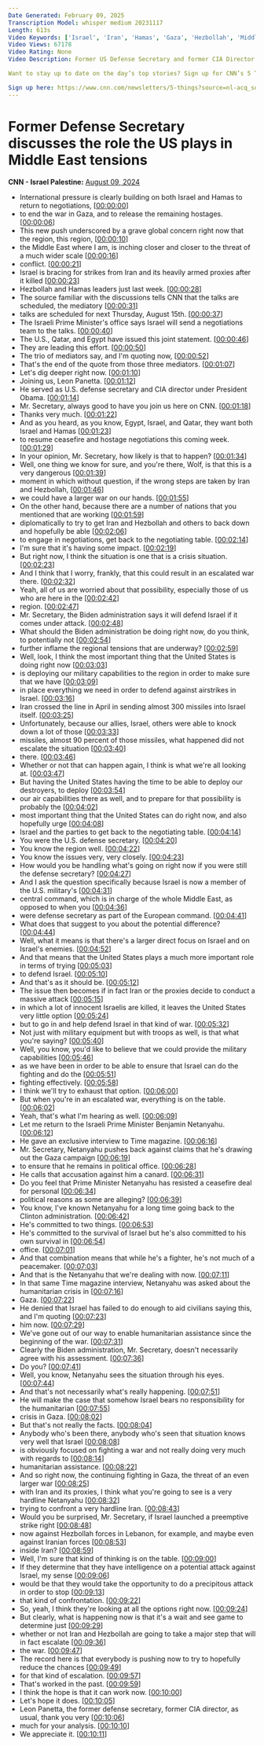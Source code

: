 ```yaml
---
Date Generated: February 09, 2025
Transcription Model: whisper medium 20231117
Length: 613s
Video Keywords: ['Israel', 'Iran', 'Hamas', 'Gaza', 'Hezbollah', 'Middle East', 'Leon Panetta', 'US', 'Wolf Blitzer']
Video Views: 67178
Video Rating: None
Video Description: Former US Defense Secretary and former CIA Director Leon Panetta joins CNN's Wolf Blitzer to discuss rising tensions in the Middle East. #CNN #News 

Want to stay up to date on the day’s top stories? Sign up for CNN’s 5 Things newsletter, and we’ll give you the 5 biggest stories you need to know, videos people are watching, and more!

Sign up here: https://www.cnn.com/newsletters/5-things?source=nl-acq_social_youtubedesc&utm_source=nl-acq_social_youtubedesc
---
```


# Former Defense Secretary discusses the role the US plays in Middle East tensions
**CNN - Israel Palestine:** [August 09, 2024](https://www.youtube.com/watch?v=wSbnaKBRTqM)
*  International pressure is clearly building on both Israel and Hamas to return to negotiations, [[00:00:00](https://www.youtube.com/watch?v=wSbnaKBRTqM&t=0.0s)]
*  to end the war in Gaza, and to release the remaining hostages. [[00:00:06](https://www.youtube.com/watch?v=wSbnaKBRTqM&t=6.2s)]
*  This new push underscored by a grave global concern right now that the region, this region, [[00:00:10](https://www.youtube.com/watch?v=wSbnaKBRTqM&t=10.32s)]
*  the Middle East where I am, is inching closer and closer to the threat of a much wider scale [[00:00:16](https://www.youtube.com/watch?v=wSbnaKBRTqM&t=16.36s)]
*  conflict. [[00:00:21](https://www.youtube.com/watch?v=wSbnaKBRTqM&t=21.84s)]
*  Israel is bracing for strikes from Iran and its heavily armed proxies after it killed [[00:00:23](https://www.youtube.com/watch?v=wSbnaKBRTqM&t=23.400000000000002s)]
*  Hezbollah and Hamas leaders just last week. [[00:00:28](https://www.youtube.com/watch?v=wSbnaKBRTqM&t=28.48s)]
*  The source familiar with the discussions tells CNN that the talks are scheduled, the mediatory [[00:00:31](https://www.youtube.com/watch?v=wSbnaKBRTqM&t=31.560000000000002s)]
*  talks are scheduled for next Thursday, August 15th. [[00:00:37](https://www.youtube.com/watch?v=wSbnaKBRTqM&t=37.16s)]
*  The Israeli Prime Minister's office says Israel will send a negotiations team to the talks. [[00:00:40](https://www.youtube.com/watch?v=wSbnaKBRTqM&t=40.96s)]
*  The U.S., Qatar, and Egypt have issued this joint statement. [[00:00:46](https://www.youtube.com/watch?v=wSbnaKBRTqM&t=46.68s)]
*  They are leading this effort. [[00:00:50](https://www.youtube.com/watch?v=wSbnaKBRTqM&t=50.64s)]
*  The trio of mediators say, and I'm quoting now, [[00:00:52](https://www.youtube.com/watch?v=wSbnaKBRTqM&t=52.16s)]
*  That's the end of the quote from those three mediators. [[00:01:07](https://www.youtube.com/watch?v=wSbnaKBRTqM&t=67.2s)]
*  Let's dig deeper right now. [[00:01:10](https://www.youtube.com/watch?v=wSbnaKBRTqM&t=70.67999999999999s)]
*  Joining us, Leon Panetta. [[00:01:12](https://www.youtube.com/watch?v=wSbnaKBRTqM&t=72.52s)]
*  He served as U.S. defense secretary and CIA director under President Obama. [[00:01:14](https://www.youtube.com/watch?v=wSbnaKBRTqM&t=74.03999999999999s)]
*  Mr. Secretary, always good to have you join us here on CNN. [[00:01:18](https://www.youtube.com/watch?v=wSbnaKBRTqM&t=78.96s)]
*  Thanks very much. [[00:01:22](https://www.youtube.com/watch?v=wSbnaKBRTqM&t=82.67999999999999s)]
*  And as you heard, as you know, Egypt, Israel, and Qatar, they want both Israel and Hamas [[00:01:23](https://www.youtube.com/watch?v=wSbnaKBRTqM&t=83.88s)]
*  to resume ceasefire and hostage negotiations this coming week. [[00:01:29](https://www.youtube.com/watch?v=wSbnaKBRTqM&t=89.28s)]
*  In your opinion, Mr. Secretary, how likely is that to happen? [[00:01:34](https://www.youtube.com/watch?v=wSbnaKBRTqM&t=94.39999999999999s)]
*  Well, one thing we know for sure, and you're there, Wolf, is that this is a very dangerous [[00:01:39](https://www.youtube.com/watch?v=wSbnaKBRTqM&t=99.32s)]
*  moment in which without question, if the wrong steps are taken by Iran and Hezbollah, [[00:01:46](https://www.youtube.com/watch?v=wSbnaKBRTqM&t=106.88s)]
*  we could have a larger war on our hands. [[00:01:55](https://www.youtube.com/watch?v=wSbnaKBRTqM&t=115.88s)]
*  On the other hand, because there are a number of nations that you mentioned that are working [[00:01:59](https://www.youtube.com/watch?v=wSbnaKBRTqM&t=119.56s)]
*  diplomatically to try to get Iran and Hezbollah and others to back down and hopefully be able [[00:02:06](https://www.youtube.com/watch?v=wSbnaKBRTqM&t=126.56s)]
*  to engage in negotiations, get back to the negotiating table. [[00:02:14](https://www.youtube.com/watch?v=wSbnaKBRTqM&t=134.44000000000003s)]
*  I'm sure that it's having some impact. [[00:02:19](https://www.youtube.com/watch?v=wSbnaKBRTqM&t=139.96s)]
*  But right now, I think the situation is one that is a crisis situation. [[00:02:23](https://www.youtube.com/watch?v=wSbnaKBRTqM&t=143.96s)]
*  And I think that I worry, frankly, that this could result in an escalated war there. [[00:02:32](https://www.youtube.com/watch?v=wSbnaKBRTqM&t=152.08s)]
*  Yeah, all of us are worried about that possibility, especially those of us who are here in the [[00:02:42](https://www.youtube.com/watch?v=wSbnaKBRTqM&t=162.8s)]
*  region. [[00:02:47](https://www.youtube.com/watch?v=wSbnaKBRTqM&t=167.56s)]
*  Mr. Secretary, the Biden administration says it will defend Israel if it comes under attack. [[00:02:48](https://www.youtube.com/watch?v=wSbnaKBRTqM&t=168.56s)]
*  What should the Biden administration be doing right now, do you think, to potentially not [[00:02:54](https://www.youtube.com/watch?v=wSbnaKBRTqM&t=174.36s)]
*  further inflame the regional tensions that are underway? [[00:02:59](https://www.youtube.com/watch?v=wSbnaKBRTqM&t=179.12s)]
*  Well, look, I think the most important thing that the United States is doing right now [[00:03:03](https://www.youtube.com/watch?v=wSbnaKBRTqM&t=183.72s)]
*  is deploying our military capabilities to the region in order to make sure that we have [[00:03:09](https://www.youtube.com/watch?v=wSbnaKBRTqM&t=189.0s)]
*  in place everything we need in order to defend against airstrikes in Israel. [[00:03:16](https://www.youtube.com/watch?v=wSbnaKBRTqM&t=196.28s)]
*  Iran crossed the line in April in sending almost 300 missiles into Israel itself. [[00:03:25](https://www.youtube.com/watch?v=wSbnaKBRTqM&t=205.0s)]
*  Unfortunately, because our allies, Israel, others were able to knock down a lot of those [[00:03:33](https://www.youtube.com/watch?v=wSbnaKBRTqM&t=213.4s)]
*  missiles, almost 90 percent of those missiles, what happened did not escalate the situation [[00:03:40](https://www.youtube.com/watch?v=wSbnaKBRTqM&t=220.64s)]
*  there. [[00:03:46](https://www.youtube.com/watch?v=wSbnaKBRTqM&t=226.68s)]
*  Whether or not that can happen again, I think is what we're all looking at. [[00:03:47](https://www.youtube.com/watch?v=wSbnaKBRTqM&t=227.68s)]
*  But having the United States having the time to be able to deploy our destroyers, to deploy [[00:03:54](https://www.youtube.com/watch?v=wSbnaKBRTqM&t=234.78s)]
*  our air capabilities there as well, and to prepare for that possibility is probably the [[00:04:02](https://www.youtube.com/watch?v=wSbnaKBRTqM&t=242.67999999999998s)]
*  most important thing that the United States can do right now, and also hopefully urge [[00:04:08](https://www.youtube.com/watch?v=wSbnaKBRTqM&t=248.6s)]
*  Israel and the parties to get back to the negotiating table. [[00:04:14](https://www.youtube.com/watch?v=wSbnaKBRTqM&t=254.14s)]
*  You were the U.S. defense secretary. [[00:04:20](https://www.youtube.com/watch?v=wSbnaKBRTqM&t=260.2s)]
*  You know the region well. [[00:04:22](https://www.youtube.com/watch?v=wSbnaKBRTqM&t=262.08s)]
*  You know the issues very, very closely. [[00:04:23](https://www.youtube.com/watch?v=wSbnaKBRTqM&t=263.24s)]
*  How would you be handling what's going on right now if you were still the defense secretary? [[00:04:27](https://www.youtube.com/watch?v=wSbnaKBRTqM&t=267.24s)]
*  And I ask the question specifically because Israel is now a member of the U.S. military's [[00:04:31](https://www.youtube.com/watch?v=wSbnaKBRTqM&t=271.84s)]
*  central command, which is in charge of the whole Middle East, as opposed to when you [[00:04:36](https://www.youtube.com/watch?v=wSbnaKBRTqM&t=276.71999999999997s)]
*  were defense secretary as part of the European command. [[00:04:41](https://www.youtube.com/watch?v=wSbnaKBRTqM&t=281.14s)]
*  What does that suggest to you about the potential difference? [[00:04:44](https://www.youtube.com/watch?v=wSbnaKBRTqM&t=284.96s)]
*  Well, what it means is that there's a larger direct focus on Israel and on Israel's enemies. [[00:04:52](https://www.youtube.com/watch?v=wSbnaKBRTqM&t=292.08s)]
*  And that means that the United States plays a much more important role in terms of trying [[00:05:03](https://www.youtube.com/watch?v=wSbnaKBRTqM&t=303.47999999999996s)]
*  to defend Israel. [[00:05:10](https://www.youtube.com/watch?v=wSbnaKBRTqM&t=310.15999999999997s)]
*  And that's as it should be. [[00:05:12](https://www.youtube.com/watch?v=wSbnaKBRTqM&t=312.71999999999997s)]
*  The issue then becomes if in fact Iran or the proxies decide to conduct a massive attack [[00:05:15](https://www.youtube.com/watch?v=wSbnaKBRTqM&t=315.84s)]
*  in which a lot of innocent Israelis are killed, it leaves the United States very little option [[00:05:24](https://www.youtube.com/watch?v=wSbnaKBRTqM&t=324.71999999999997s)]
*  but to go in and help defend Israel in that kind of war. [[00:05:32](https://www.youtube.com/watch?v=wSbnaKBRTqM&t=332.44s)]
*  Not just with military equipment but with troops as well, is that what you're saying? [[00:05:40](https://www.youtube.com/watch?v=wSbnaKBRTqM&t=340.12s)]
*  Well, you know, you'd like to believe that we could provide the military capabilities [[00:05:46](https://www.youtube.com/watch?v=wSbnaKBRTqM&t=346.32s)]
*  as we have been in order to be able to ensure that Israel can do the fighting and do the [[00:05:51](https://www.youtube.com/watch?v=wSbnaKBRTqM&t=351.76s)]
*  fighting effectively. [[00:05:58](https://www.youtube.com/watch?v=wSbnaKBRTqM&t=358.92s)]
*  I think we'll try to exhaust that option. [[00:06:00](https://www.youtube.com/watch?v=wSbnaKBRTqM&t=360.44s)]
*  But when you're in an escalated war, everything is on the table. [[00:06:02](https://www.youtube.com/watch?v=wSbnaKBRTqM&t=362.94s)]
*  Yeah, that's what I'm hearing as well. [[00:06:09](https://www.youtube.com/watch?v=wSbnaKBRTqM&t=369.79999999999995s)]
*  Let me return to the Israeli Prime Minister Benjamin Netanyahu. [[00:06:12](https://www.youtube.com/watch?v=wSbnaKBRTqM&t=372.15999999999997s)]
*  He gave an exclusive interview to Time magazine. [[00:06:16](https://www.youtube.com/watch?v=wSbnaKBRTqM&t=376.96s)]
*  Mr. Secretary, Netanyahu pushes back against claims that he's drawing out the Gaza campaign [[00:06:19](https://www.youtube.com/watch?v=wSbnaKBRTqM&t=379.91999999999996s)]
*  to ensure that he remains in political office. [[00:06:28](https://www.youtube.com/watch?v=wSbnaKBRTqM&t=388.52s)]
*  He calls that accusation against him a canard. [[00:06:31](https://www.youtube.com/watch?v=wSbnaKBRTqM&t=391.53999999999996s)]
*  Do you feel that Prime Minister Netanyahu has resisted a ceasefire deal for personal [[00:06:34](https://www.youtube.com/watch?v=wSbnaKBRTqM&t=394.76s)]
*  political reasons as some are alleging? [[00:06:39](https://www.youtube.com/watch?v=wSbnaKBRTqM&t=399.68s)]
*  You know, I've known Netanyahu for a long time going back to the Clinton administration. [[00:06:42](https://www.youtube.com/watch?v=wSbnaKBRTqM&t=402.84000000000003s)]
*  He's committed to two things. [[00:06:53](https://www.youtube.com/watch?v=wSbnaKBRTqM&t=413.2s)]
*  He's committed to the survival of Israel but he's also committed to his own survival in [[00:06:54](https://www.youtube.com/watch?v=wSbnaKBRTqM&t=414.86s)]
*  office. [[00:07:01](https://www.youtube.com/watch?v=wSbnaKBRTqM&t=421.72s)]
*  And that combination means that while he's a fighter, he's not much of a peacemaker. [[00:07:03](https://www.youtube.com/watch?v=wSbnaKBRTqM&t=423.08000000000004s)]
*  And that is the Netanyahu that we're dealing with now. [[00:07:11](https://www.youtube.com/watch?v=wSbnaKBRTqM&t=431.76000000000005s)]
*  In that same Time magazine interview, Netanyahu was asked about the humanitarian crisis in [[00:07:16](https://www.youtube.com/watch?v=wSbnaKBRTqM&t=436.72s)]
*  Gaza. [[00:07:22](https://www.youtube.com/watch?v=wSbnaKBRTqM&t=442.52000000000004s)]
*  He denied that Israel has failed to do enough to aid civilians saying this, and I'm quoting [[00:07:23](https://www.youtube.com/watch?v=wSbnaKBRTqM&t=443.52000000000004s)]
*  him now. [[00:07:29](https://www.youtube.com/watch?v=wSbnaKBRTqM&t=449.48s)]
*  We've gone out of our way to enable humanitarian assistance since the beginning of the war. [[00:07:31](https://www.youtube.com/watch?v=wSbnaKBRTqM&t=451.24s)]
*  Clearly the Biden administration, Mr. Secretary, doesn't necessarily agree with his assessment. [[00:07:36](https://www.youtube.com/watch?v=wSbnaKBRTqM&t=456.12s)]
*  Do you? [[00:07:41](https://www.youtube.com/watch?v=wSbnaKBRTqM&t=461.0s)]
*  Well, you know, Netanyahu sees the situation through his eyes. [[00:07:44](https://www.youtube.com/watch?v=wSbnaKBRTqM&t=464.0s)]
*  And that's not necessarily what's really happening. [[00:07:51](https://www.youtube.com/watch?v=wSbnaKBRTqM&t=471.32s)]
*  He will make the case that somehow Israel bears no responsibility for the humanitarian [[00:07:55](https://www.youtube.com/watch?v=wSbnaKBRTqM&t=475.84000000000003s)]
*  crisis in Gaza. [[00:08:02](https://www.youtube.com/watch?v=wSbnaKBRTqM&t=482.16s)]
*  But that's not really the facts. [[00:08:04](https://www.youtube.com/watch?v=wSbnaKBRTqM&t=484.92s)]
*  Anybody who's been there, anybody who's seen that situation knows very well that Israel [[00:08:08](https://www.youtube.com/watch?v=wSbnaKBRTqM&t=488.44000000000005s)]
*  is obviously focused on fighting a war and not really doing very much with regards to [[00:08:14](https://www.youtube.com/watch?v=wSbnaKBRTqM&t=494.84000000000003s)]
*  humanitarian assistance. [[00:08:22](https://www.youtube.com/watch?v=wSbnaKBRTqM&t=502.36s)]
*  And so right now, the continuing fighting in Gaza, the threat of an even larger war [[00:08:25](https://www.youtube.com/watch?v=wSbnaKBRTqM&t=505.44s)]
*  with Iran and its proxies, I think what you're going to see is a very hardline Netanyahu [[00:08:32](https://www.youtube.com/watch?v=wSbnaKBRTqM&t=512.6800000000001s)]
*  trying to confront a very hardline Iran. [[00:08:43](https://www.youtube.com/watch?v=wSbnaKBRTqM&t=523.0s)]
*  Would you be surprised, Mr. Secretary, if Israel launched a preemptive strike right [[00:08:48](https://www.youtube.com/watch?v=wSbnaKBRTqM&t=528.48s)]
*  now against Hezbollah forces in Lebanon, for example, and maybe even against Iranian forces [[00:08:53](https://www.youtube.com/watch?v=wSbnaKBRTqM&t=533.1999999999999s)]
*  inside Iran? [[00:08:59](https://www.youtube.com/watch?v=wSbnaKBRTqM&t=539.0799999999999s)]
*  Well, I'm sure that kind of thinking is on the table. [[00:09:00](https://www.youtube.com/watch?v=wSbnaKBRTqM&t=540.0799999999999s)]
*  If they determine that they have intelligence on a potential attack against Israel, my sense [[00:09:06](https://www.youtube.com/watch?v=wSbnaKBRTqM&t=546.36s)]
*  would be that they would take the opportunity to do a precipitous attack in order to stop [[00:09:13](https://www.youtube.com/watch?v=wSbnaKBRTqM&t=553.76s)]
*  that kind of confrontation. [[00:09:22](https://www.youtube.com/watch?v=wSbnaKBRTqM&t=562.2s)]
*  So, yeah, I think they're looking at all the options right now. [[00:09:24](https://www.youtube.com/watch?v=wSbnaKBRTqM&t=564.8000000000001s)]
*  But clearly, what is happening now is that it's a wait and see game to determine just [[00:09:29](https://www.youtube.com/watch?v=wSbnaKBRTqM&t=569.4000000000001s)]
*  whether or not Iran and Hezbollah are going to take a major step that will in fact escalate [[00:09:36](https://www.youtube.com/watch?v=wSbnaKBRTqM&t=576.5600000000001s)]
*  the war. [[00:09:47](https://www.youtube.com/watch?v=wSbnaKBRTqM&t=587.1600000000001s)]
*  The record here is that everybody is pushing now to try to hopefully reduce the chances [[00:09:49](https://www.youtube.com/watch?v=wSbnaKBRTqM&t=589.1999999999999s)]
*  for that kind of escalation. [[00:09:57](https://www.youtube.com/watch?v=wSbnaKBRTqM&t=597.6s)]
*  That's worked in the past. [[00:09:59](https://www.youtube.com/watch?v=wSbnaKBRTqM&t=599.7199999999999s)]
*  I think the hope is that it can work now. [[00:10:00](https://www.youtube.com/watch?v=wSbnaKBRTqM&t=600.7199999999999s)]
*  Let's hope it does. [[00:10:05](https://www.youtube.com/watch?v=wSbnaKBRTqM&t=605.36s)]
*  Leon Panetta, the former defense secretary, former CIA director, as usual, thank you very [[00:10:06](https://www.youtube.com/watch?v=wSbnaKBRTqM&t=606.36s)]
*  much for your analysis. [[00:10:10](https://www.youtube.com/watch?v=wSbnaKBRTqM&t=610.56s)]
*  We appreciate it. [[00:10:11](https://www.youtube.com/watch?v=wSbnaKBRTqM&t=611.8399999999999s)]
